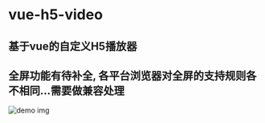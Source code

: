 # vue-h5-video

## 基于vue的自定义H5播放器

## 全屏功能有待补全, 各平台浏览器对全屏的支持规则各不相同...需要做兼容处理

![demo img](https://github.com/appleguardu/vue-h5-video/tree/master/1.png)

